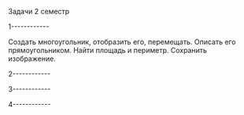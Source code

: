 Задачи 2 семестр

1------------

Создать многоугольник, отобразить его, перемещать. Описать его прямоугольником. Найти площадь и периметр. Сохранить изображение.

2------------



3------------



4------------


